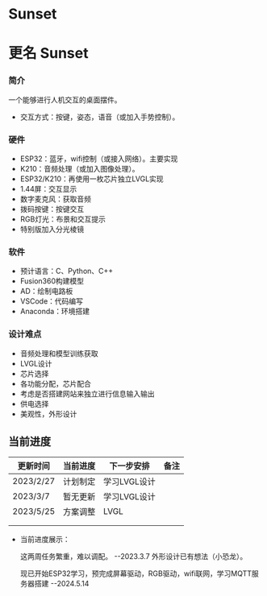 # Sunset

# 更名 Sunset



### 简介

一个能够进行人机交互的桌面摆件。

- 交互方式：按键，姿态，语音（或加入手势控制）。

### 硬件

- ESP32：蓝牙，wifi控制（或接入网络）。主要实现
- K210：音频处理（或加入图像处理）。
- ESP32/K210：再使用一枚芯片独立LVGL实现
- 1.44屏：交互显示
- 数字麦克风：获取音频
- 拨码按键：按键交互
- RGB灯光：布景和交互提示
- 特别版加入分光棱镜

### 软件

- 预计语言：C、Python、C++
- Fusion360构建模型
- AD：绘制电路板
- VSCode：代码编写
- Anaconda：环境搭建

### 设计难点

- 音频处理和模型训练获取
- LVGL设计
- 芯片选择
- 各功能分配，芯片配合
- 考虑是否搭建网站来独立进行信息输入输出
- 供电选择
- 美观性，外形设计

## 当前进度

| 更新时间  | 当前进度 | 下一步安排   | 备注 |
| --------- | -------- | ------------ | ---- |
| 2023/2/27 | 计划制定 | 学习LVGL设计 |      |
| 2023/3/7  | 暂无更新 | 学习LVGL设计 |      |
| 2023/5/25 | 方案调整 | LVGL         |      |
|           |          |              |      |
|           |          |              |      |

- 当前进度展示：

  这两周任务繁重，难以调配。		--2023.3.7
  外形设计已有想法（小恐龙）。
  
  现已开始ESP32学习，预完成屏幕驱动，RGB驱动，wifi联网，学习MQTT服务器搭建    --2024.5.14
